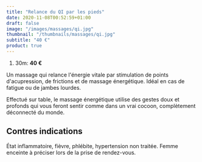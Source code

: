 ```yaml
---
title: "Relance du QI par les pieds"
date: 2020-11-08T00:52:59+01:00
draft: false
image: "/images/massages/qi.jpg"
thumbnail: "/thumbnails/massages/qi.jpg"
subtitle: "40 €"
product: true
---
```


1. 30m: __40 €__

Un massage qui relance l'énergie vitale par stimulation de points d'acupression, de frictions et de massage énergétique.
Idéal en cas de fatigue ou de jambes lourdes.

Effectué sur table, le massage énergétique utilise des gestes doux et profonds qui vous feront sentir comme 
dans un vrai cocoon, complètement déconnecté du monde.


## Contres indications

État inflammatoire, fièvre, phlébite, hypertension non traitée.
Femme enceinte à préciser lors de la prise de rendez-vous.